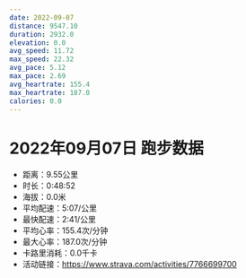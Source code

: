 ```yaml
---
date: 2022-09-07
distance: 9547.10
duration: 2932.0
elevation: 0.0
avg_speed: 11.72
max_speed: 22.32
avg_pace: 5.12
max_pace: 2.69
avg_heartrate: 155.4
max_heartrate: 187.0
calories: 0.0
---
```


# 2022年09月07日 跑步数据

- 距离：9.55公里
- 时长：0:48:52
- 海拔：0.0米
- 平均配速：5:07/公里
- 最快配速：2:41/公里
- 平均心率：155.4次/分钟
- 最大心率：187.0次/分钟
- 卡路里消耗：0.0千卡
- 活动链接：https://www.strava.com/activities/7766699700
